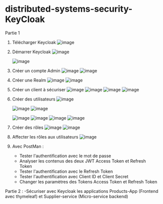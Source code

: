# distributed-systems-security-KeyCloak

Partie 1
1. Télécharger Keycloak
   ![image](https://github.com/loukili-imane/distributed-systems-security-KeyCloak/assets/93887037/ab3c9d59-ca11-4812-ba83-8fb4fb243ff1)


3. Démarrer Keycloak
    ![image](https://github.com/loukili-imane/distributed-systems-security-KeyCloak/assets/93887037/9592317b-eef8-4158-a5e7-a4f0d226a679)

   ![image](https://github.com/loukili-imane/distributed-systems-security-KeyCloak/assets/93887037/4ae5275c-b83e-4f44-893d-a054efa0ca38)

5. Créer un compte Admin
![image](https://github.com/loukili-imane/distributed-systems-security-KeyCloak/assets/93887037/b84d38fa-861c-496b-84b9-11b2b9ac6b27)
![image](https://github.com/loukili-imane/distributed-systems-security-KeyCloak/assets/93887037/1caf1d07-22af-44b0-92cb-245baae39883)

7. Créer une Realm
   ![image](https://github.com/loukili-imane/distributed-systems-security-KeyCloak/assets/93887037/dc9f46a9-8228-489b-928f-5c98379d2dfb)
   ![image](https://github.com/loukili-imane/distributed-systems-security-KeyCloak/assets/93887037/51a7a3af-f9c7-42ab-979c-61e0544d1398)


9. Créer un client à sécuriser
   ![image](https://github.com/loukili-imane/distributed-systems-security-KeyCloak/assets/93887037/19b7d628-4884-4640-8ac3-9b4c236ec4f4)
   ![image](https://github.com/loukili-imane/distributed-systems-security-KeyCloak/assets/93887037/5afe93b1-ff8c-4455-b8e6-4ecf8bbcea21)
   ![image](https://github.com/loukili-imane/distributed-systems-security-KeyCloak/assets/93887037/fe8ee943-fe1e-4f26-a025-5c3bdd945ac6)
   ![image](https://github.com/loukili-imane/distributed-systems-security-KeyCloak/assets/93887037/28c10ce2-74b5-4d47-851a-0840f61e3dd6)


11. Créer des utilisateurs
    ![image](https://github.com/loukili-imane/distributed-systems-security-KeyCloak/assets/93887037/d8015807-a847-44e3-bbfc-2a8adf137cb9)

    ![image](https://github.com/loukili-imane/distributed-systems-security-KeyCloak/assets/93887037/5c3fca67-ce08-4139-a18b-ab35dc747128)
    ![image](https://github.com/loukili-imane/distributed-systems-security-KeyCloak/assets/93887037/4bdb6d08-2c6d-461c-9c71-6921e1422567)

    ![image](https://github.com/loukili-imane/distributed-systems-security-KeyCloak/assets/93887037/06d72d62-6cb0-4790-bbbc-9ffbeddeae53)
    ![image](https://github.com/loukili-imane/distributed-systems-security-KeyCloak/assets/93887037/51b65b17-0e40-45a0-86ba-a2bf4fbd5756)
    ![image](https://github.com/loukili-imane/distributed-systems-security-KeyCloak/assets/93887037/104c0da3-91e1-4a09-876e-dc304739d8d2)
    ![image](https://github.com/loukili-imane/distributed-systems-security-KeyCloak/assets/93887037/99ed2459-b093-4328-ad2d-19965d285b3f)


13. Créer des rôles
    ![image](https://github.com/loukili-imane/distributed-systems-security-KeyCloak/assets/93887037/893c89c3-4f68-4ebe-b804-3faedf0f7511)
![image](https://github.com/loukili-imane/distributed-systems-security-KeyCloak/assets/93887037/e61520d5-5199-49c8-849c-72c5bf138171)

15. Affecter les rôles aux utilisateurs
    ![image](https://github.com/loukili-imane/distributed-systems-security-KeyCloak/assets/93887037/dd4e1903-7dc7-43b7-99c5-bf3b9f8760b4)

17. Avec PostMan :
    - Tester l'authentification avec le mot de passe
    - Analyser les contenus des deux JWT Access Token et Refresh Token
    - Tester l'authentification avec le Refresh Token
    - Tester l'authentification avec Client ID et Client Secret
    - Changer les paramètres des Tokens Access Token et Refresh Token

Partie  2 :
   -Sécuriser avec Keycloak les applications Products-App (Frontend avec thymeleaf) et Supplier-service (Micro-service backend) 
